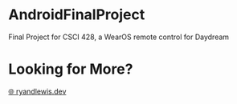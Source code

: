 # AndroidFinalProject
Final Project for CSCI 428, a WearOS remote control for Daydream

# Looking for More?

[🌐 ryandlewis.dev](https://ryandlewis.dev)
